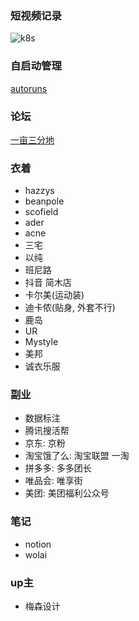 ### 短视频记录

![k8s](https://study-note-huang.oss-cn-beijing.aliyuncs.com/img/20221106211707.png)

### 自启动管理

[autoruns](https://learn.microsoft.com/zh-cn/sysinternals/downloads/autoruns)


### 论坛

[一亩三分地](https://www.1point3acres.com/bbs/)


### 衣着

- hazzys
- beanpole
- scofield
- ader
- acne
- 三宅
- 以纯
- 班尼路
- 抖音 简木店
- 卡尔美(运动装)
- 迪卡侬(贴身, 外套不行)
- 鹿岛
- UR
- Mystyle
- 美邦
- 诚衣乐服


### 副业

- 数据标注
- 腾讯搜活帮
- 京东: 京粉
- 淘宝饿了么: 淘宝联盟 一淘
- 拼多多: 多多团长
- 唯品会: 唯享街
- 美团: 美团福利公众号

### 笔记

- notion
- wolai

### up主

- 梅森设计

